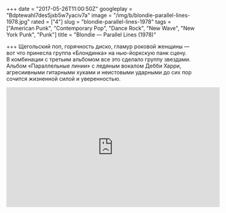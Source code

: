 +++
date = "2017-05-26T11:00:50Z"
googleplay = "Bdptewahl7des5jxb5w7yaciv7a"
image = "/img/b/blondie-parallel-lines-1978.jpg"
rated = ["4"]
slug = "blondie-parallel-lines-1978"
tags = ["American Punk", "Contemporary Pop", "Dance Rock", "New Wave", "New York Punk", "Punk"]
title = "Blondie — Parallel Lines (1978)"

+++
Щегольский поп, горячность диско, гламур роковой женщины&nbsp;&mdash; вот что принесла группа &laquo;Блондинка&raquo; на&nbsp;нью-йоркскую панк сцену. В&nbsp;комбинации с&nbsp;третьим альбомом все это сделало группу звездами. Альбом &laquo;Параллельные линии&raquo; с&nbsp;ледяным вокалом Дебби Харри, агресиивными гитарными хуками и&nbsp;неистовыми ударными до&nbsp;сих пор сочится жизненной силой и&nbsp;уверенностью.

<iframe width="560" height="315" src="https://www.youtube.com/embed/uWhkbDMISl8" frameborder="0" allowfullscreen></iframe>